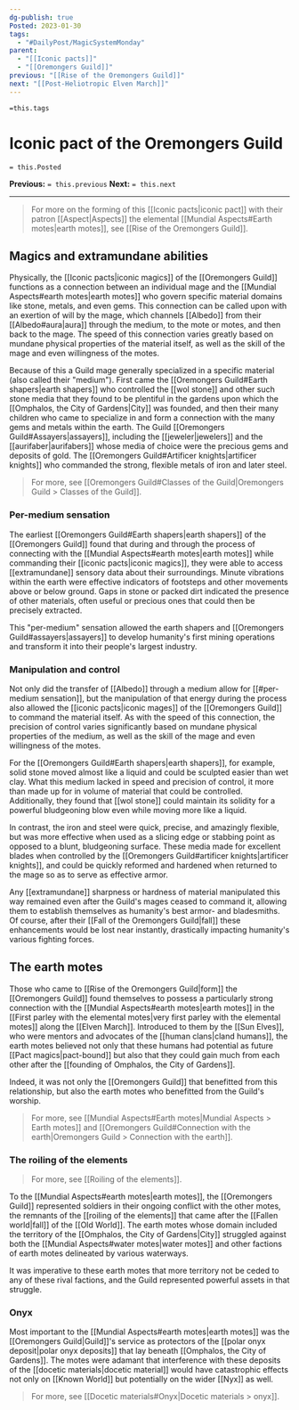 ```yaml
---
dg-publish: true
Posted: 2023-01-30
tags:
  - "#DailyPost/MagicSystemMonday"
parent:
  - "[[Iconic pacts]]"
  - "[[Oremongers Guild]]"
previous: "[[Rise of the Oremongers Guild]]"
next: "[[Post-Heliotropic Elven March]]"
---
```

`=this.tags`
# Iconic pact of the Oremongers Guild
`= this.Posted`

**Previous:** `= this.previous`
**Next:** `= this.next`

---

> For more on the forming of this [[Iconic pacts|iconic pact]] with their patron [[Aspect|Aspects]] the elemental [[Mundial Aspects#Earth motes|earth motes]], see [[Rise of the Oremongers Guild]].

## Magics and extramundane abilities

Physically, the [[Iconic pacts|iconic magics]] of the [[Oremongers Guild]] functions as a connection between an individual mage and the [[Mundial Aspects#earth motes|earth motes]] who govern specific material domains like stone, metals, and even gems. This connection can be called upon with an exertion of will by the mage, which channels [[Albedo]] from their [[Albedo#aura|aura]] through the medium, to the mote or motes, and then back to the mage. The speed of this connection varies greatly based on mundane physical properties of the material itself, as well as the skill of the mage and even willingness of the motes.

Because of this a Guild mage generally specialized in a specific material (also called their "medium"). First came the [[Oremongers Guild#Earth shapers|earth shapers]] who controlled the [[wol stone]] and other such stone media that they found to be plentiful in the gardens upon which the [[Omphalos, the City of Gardens|City]] was founded, and then their many children who came to specialize in and form a connection with the many gems and metals within the earth. The Guild [[Oremongers Guild#Assayers|assayers]], including the [[jeweler|jewelers]] and the [[aurifaber|aurifabers]] whose media of choice were the precious gems and deposits of gold. The [[Oremongers Guild#Artificer knights|artificer knights]] who commanded the strong, flexible metals of iron and later steel.

> For more, see [[Oremongers Guild#Classes of the Guild|Oremongers Guild > Classes of the Guild]].

### Per-medium sensation

The earliest [[Oremongers Guild#Earth shapers|earth shapers]] of the [[Oremongers Guild]] found that during and through the process of connecting with the [[Mundial Aspects#earth motes|earth motes]] while commanding their [[iconic pacts|iconic magics]], they were able to access [[extramundane]] sensory data about their surroundings. Minute vibrations within the earth were effective indicators of footsteps and other movements above or below ground. Gaps in stone or packed dirt indicated the presence of other materials, often useful or precious ones that could then be precisely extracted.

This "per-medium" sensation allowed the earth shapers and [[Oremongers Guild#assayers|assayers]] to develop humanity's first mining operations and transform it into their people's largest industry.

### Manipulation and control

Not only did the transfer of [[Albedo]] through a medium allow for [[#per-medium sensation]], but the manipulation of that energy during the process also allowed the [[iconic pacts|iconic mages]] of the [[Oremongers Guild]] to command the material itself. As with the speed of this connection, the precision of control varies significantly based on mundane physical properties of the medium, as well as the skill of the mage and even willingness of the motes.

For the [[Oremongers Guild#Earth shapers|earth shapers]], for example, solid stone moved almost like a liquid and could be sculpted easier than wet clay. What this medium lacked in speed and precision of control, it more than made up for in volume of material that could be controlled. Additionally, they found that [[wol stone]] could maintain its solidity for a powerful bludgeoning blow even while moving more like a liquid.

In contrast, the iron and steel were quick, precise, and amazingly flexible, but was more effective when used as a slicing edge or stabbing point as opposed to a blunt, bludgeoning surface. These media made for excellent blades when controlled by the [[Oremongers Guild#artificer knights|artificer knights]], and could be quickly reformed and hardened when returned to the mage so as to serve as effective armor.

Any [[extramundane]] sharpness or hardness of material manipulated this way remained even after the Guild's mages ceased to command it, allowing them to establish themselves as humanity's best armor- and bladesmiths. Of course, after their [[Fall of the Oremongers Guild|fall]] these enhancements would be lost near instantly, drastically impacting humanity's various fighting forces.

## The earth motes

Those who came to [[Rise of the Oremongers Guild|form]] the [[Oremongers Guild]] found themselves to possess a particularly strong connection with the [[Mundial Aspects#earth motes|earth motes]] in the [[First parley with the elemental motes|very first parley with the elemental motes]] along the [[Elven March]]. Introduced to them by the [[Sun Elves]], who were mentors and advocates of the [[human clans|cland humans]], the earth motes believed not only that these humans had potential as future [[Pact magics|pact-bound]] but also that they could gain much from each other after the [[founding of Omphalos, the City of Gardens]].

Indeed, it was not only the [[Oremongers Guild]] that benefitted from this relationship, but also the earth motes who benefitted from the Guild's worship.

> For more, see [[Mundial Aspects#Earth motes|Mundial Aspects > Earth motes]] and [[Oremongers Guild#Connection with the earth|Oremongers Guild > Connection with the earth]].

### The roiling of the elements

> For more, see [[Roiling of the elements]].

To the [[Mundial Aspects#earth motes|earth motes]], the [[Oremongers Guild]] represented soldiers in their ongoing conflict with the other motes, the remnants of the [[roiling of the elements]] that came after the [[Fallen world|fall]] of the [[Old World]]. The earth motes whose domain included the territory of the [[Omphalos, the City of Gardens|City]] struggled against both the [[Mundial Aspects#water motes|water motes]] and other factions of earth motes delineated by various waterways.

It was imperative to these earth motes that more territory not be ceded to any of these rival factions, and the Guild represented powerful assets in that struggle.

### Onyx

Most important to the [[Mundial Aspects#earth motes|earth motes]] was the [[Oremongers Guild|Guild]]'s service as protectors of the [[polar onyx deposit|polar onyx deposits]] that lay beneath [[Omphalos, the City of Gardens]]. The motes were adamant that interference with these deposits of the [[docetic materials|docetic material]] would have catastrophic effects not only on [[Known World]] but potentially on the wider [[Nyx]] as well.

> For more, see [[Docetic materials#Onyx|Docetic materials > onyx]].